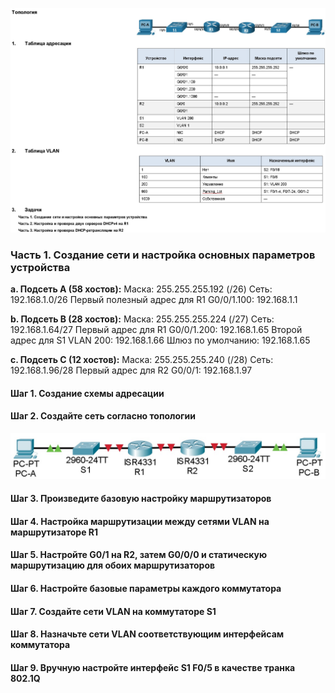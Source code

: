 ![](https://github.com/Adminkzn/Otus-Network-Engineer/blob/main/img/lab%208-1.jpg?raw=true)
### Часть 1.	Создание сети и настройка основных параметров устройства

**a. Подсеть A (58 хостов):**
Маска: 255.255.255.192 (/26)
Сеть: 192.168.1.0/26
Первый полезный адрес для R1 G0/0/1.100: 192.168.1.1

**b. Подсеть B (28 хостов):**
Маска: 255.255.255.224 (/27)
Сеть: 192.168.1.64/27
Первый адрес для R1 G0/0/1.200: 192.168.1.65
Второй адрес для S1 VLAN 200: 192.168.1.66
Шлюз по умолчанию: 192.168.1.65

**c. Подсеть C (12 хостов):**
Маска: 255.255.255.240 (/28)
Сеть: 192.168.1.96/28
Первый адрес для R2 G0/0/1: 192.168.1.97


#### Шаг 1.	Создание схемы адресации

#### Шаг 2.	Создайте сеть согласно топологии
![](https://github.com/Adminkzn/Otus-Network-Engineer/blob/main/img/lab%208-2.jpg?raw=true)
#### Шаг 3.	Произведите базовую настройку маршрутизаторов

#### Шаг 4.	Настройка маршрутизации между сетями VLAN на маршрутизаторе R1
#### Шаг 5.	Настройте G0/1 на R2, затем G0/0/0 и статическую маршрутизацию для обоих маршрутизаторов
#### Шаг 6.	Настройте базовые параметры каждого коммутатора
#### Шаг 7.	Создайте сети VLAN на коммутаторе S1
#### Шаг 8.	Назначьте сети VLAN соответствующим интерфейсам коммутатора
#### Шаг 9.	Вручную настройте интерфейс S1 F0/5 в качестве транка 802.1Q
